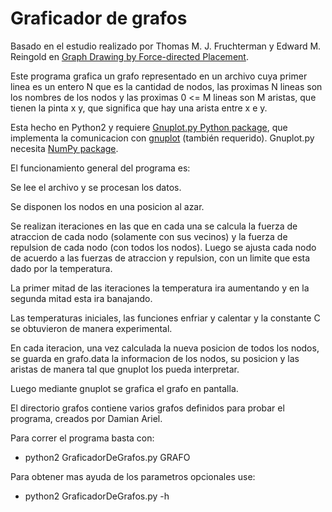 # Graficador de grafos 

Basado en el estudio realizado por Thomas M. J. Fruchterman y Edward M. Reingold en [Graph  Drawing  by  Force-directed  Placement](http://www.stat.cmu.edu/~brian/780/bibliography/00%20layout%20and%20rendering/fruchterman-reingold.pdf).

Este programa grafica un grafo representado en un archivo cuya primer linea es un entero N que es la
cantidad de nodos, las proximas N lineas son los nombres de los nodos y las proximas 0 <= M lineas
son M aristas, que tienen la pinta x y, que significa que hay una arista entre x e y.
 
Esta hecho en Python2 y requiere [Gnuplot.py Python package](http://gnuplot-py.sourceforge.net/),
que implementa la comunicacion con [gnuplot](http://www.gnuplot.info/) (también requerido). Gnuplot.py necesita [NumPy package](http://www.numpy.org/).

El funcionamiento general del programa es:

Se lee el archivo y se procesan los datos.

Se disponen los nodos en una posicion al azar.

Se realizan iteraciones en las que en cada una se calcula la fuerza
de atraccion de cada nodo (solamente con sus vecinos) y la fuerza de
repulsion de cada nodo (con todos los nodos). Luego se ajusta cada nodo
de acuerdo a las fuerzas de atraccion y repulsion, con un limite que esta dado
por la temperatura.

La primer mitad de las iteraciones la temperatura ira aumentando y en la segunda
mitad esta ira banajando.

Las temperaturas iniciales, las funciones enfriar y calentar y la constante C se obtuvieron de manera experimental.

En cada iteracion, una vez calculada la nueva posicion de todos los nodos, se guarda
en grafo.data la informacion de los nodos, su posicion y las aristas de manera
tal que gnuplot los pueda interpretar.

Luego mediante gnuplot se grafica el grafo en pantalla.

El directorio grafos contiene varios grafos definidos para probar el programa, creados por Damian Ariel.

Para correr el programa basta con:
* python2 GraficadorDeGrafos.py GRAFO

Para obtener mas ayuda de los parametros opcionales use:
* python2 GraficadorDeGrafos.py -h
